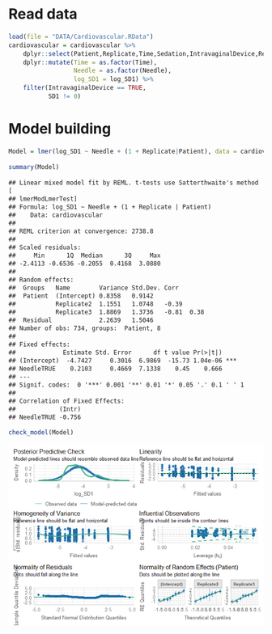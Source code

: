 # Read data

``` r
load(file = "DATA/Cardiovascular.RData") 
cardiovascular = cardiovascular %>% 
    dplyr::select(Patient,Replicate,Time,Sedation,IntravaginalDevice,RectalManipulation,Puncturing,Needle,log_SD1,SD1) %>% 
    dplyr::mutate(Time = as.factor(Time), 
                  Needle = as.factor(Needle),
                  log_SD1 = log_SD1) %>%
    filter(IntravaginalDevice == TRUE,
           SD1 != 0)
```

# Model building

``` r
Model = lmer(log_SD1 ~ Needle + (1 + Replicate|Patient), data = cardiovascular)
```

``` r
summary(Model)
```

    ## Linear mixed model fit by REML. t-tests use Satterthwaite's method [
    ## lmerModLmerTest]
    ## Formula: log_SD1 ~ Needle + (1 + Replicate | Patient)
    ##    Data: cardiovascular
    ## 
    ## REML criterion at convergence: 2738.8
    ## 
    ## Scaled residuals: 
    ##     Min      1Q  Median      3Q     Max 
    ## -2.4113 -0.6536 -0.2055  0.4168  3.0880 
    ## 
    ## Random effects:
    ##  Groups   Name        Variance Std.Dev. Corr       
    ##  Patient  (Intercept) 0.8358   0.9142              
    ##           Replicate2  1.1551   1.0748   -0.39      
    ##           Replicate3  1.8869   1.3736   -0.81  0.38
    ##  Residual             2.2639   1.5046              
    ## Number of obs: 734, groups:  Patient, 8
    ## 
    ## Fixed effects:
    ##             Estimate Std. Error      df t value Pr(>|t|)    
    ## (Intercept)  -4.7427     0.3016  6.9869  -15.73 1.04e-06 ***
    ## NeedleTRUE    0.2103     0.4669  7.1338    0.45    0.666    
    ## ---
    ## Signif. codes:  0 '***' 0.001 '**' 0.01 '*' 0.05 '.' 0.1 ' ' 1
    ## 
    ## Correlation of Fixed Effects:
    ##            (Intr)
    ## NeedleTRUE -0.756

``` r
check_model(Model)
```

![](SD1-Analysis_files/figure-markdown_github/unnamed-chunk-4-1.png)
